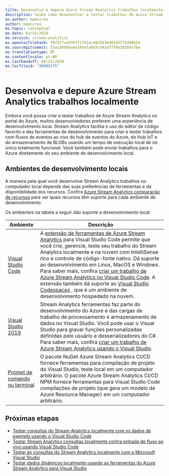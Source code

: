 ```yaml
---
title: Desenvolva e depure Azure Stream Analytics trabalhos localmente
description: Saiba como desenvolver e testar trabalhos de Azure Stream Analytics no computador local antes de executá-los no portal do Azure.
ms.author: mamccrea
author: mamccrea
ms.topic: conceptual
ms.date: 03/31/2020
ms.service: stream-analytics
ms.openlocfilehash: 797577ce976f71f41ece0d103bd0145775d48b56
ms.sourcegitcommit: 53acd9895a4a395efa6d7cd41d7f78e392b9cfbe
ms.translationtype: MT
ms.contentlocale: pt-BR
ms.lasthandoff: 09/22/2020
ms.locfileid: "90885575"
---
```

# <a name="develop-and-debug-azure-stream-analytics-jobs-locally"></a>Desenvolva e depure Azure Stream Analytics trabalhos localmente

Embora você possa criar e testar trabalhos de Azure Stream Analytics no portal do Azure, muitos desenvolvedores preferem uma experiência de desenvolvimento local. Stream Analytics facilita o uso do editor de código favorito e das ferramentas de desenvolvimento para criar e testar trabalhos com fluxos de eventos ao vivo do hub de eventos do Azure, do Hub IoT e do armazenamento de BLOBs usando um tempo de execução local de nó único totalmente funcional. Você também pode enviar trabalhos para o Azure diretamente do seu ambiente de desenvolvimento local.

## <a name="local-development-environments"></a>Ambientes de desenvolvimento locais

A maneira pela qual você desenvolve Stream Analytics trabalhos no computador local depende das suas preferências de ferramentas e da disponibilidade dos recursos. Confira [Azure Stream Analytics comparação de recursos](feature-comparison.md) para ver quais recursos têm suporte para cada ambiente de desenvolvimento.

Os ambientes na tabela a seguir dão suporte a desenvolvimento local:

|Ambiente                              |Descrição    |
|-----------------------------------------|------------|
|[Visual Studio Code](visual-studio-code-explore-jobs.md)| A [extensão de ferramentas de Azure Stream Analytics](https://marketplace.visualstudio.com/items?itemName=ms-bigdatatools.vscode-asa) para Visual Studio Code permite que você crie, gerencie, teste seu trabalho do Stream Analytics localmente e na nuvem com IntelliSense rico e controle de código-fonte nativo. Dá suporte ao desenvolvimento em Linux, MacOS e Windows. Para saber mais, confira [criar um trabalho de Azure Stream Analytics no Visual Studio Code](quick-create-visual-studio-code.md). A extensão também dá suporte ao [Visual Studio Codespaces](https://visualstudio.microsoft.com/services/visual-studio-codespaces/) , que é um ambiente de desenvolvimento hospedado na nuvem.|
|[Visual Studio 2019](stream-analytics-tools-for-visual-studio-install.md) |Stream Analytics ferramentas faz parte do desenvolvimento do Azure e das cargas de trabalho de processamento e armazenamento de dados no Visual Studio. Você pode usar o Visual Studio para gravar funções personalizadas definidas pelo usuário e desserializadores do C#. Para saber mais, confira [criar um trabalho de Azure Stream Analytics usando o Visual Studio](stream-analytics-quick-create-vs.md).|
|[Prompt de comando ou terminal](stream-analytics-tools-for-visual-studio-cicd.md)|O pacote NuGet Azure Stream Analytics CI/CD fornece ferramentas para compilação de projeto do Visual Studio, teste local em um computador arbitrário. O pacote Azure Stream Analytics CI/CD NPM fornece ferramentas para Visual Studio Code compilações de projeto (que gera um modelo de Azure Resource Manager) em um computador arbitrário.|

## <a name="next-steps"></a>Próximas etapas

* [Testar consultas do Stream Analytics localmente com os dados de exemplo usando o Visual Studio Code](visual-studio-code-local-run.md)
* [Testar Stream Analytics consultas localmente contra entrada de fluxo ao vivo usando Visual Studio Code](visual-studio-code-local-run-live-input.md)
* [Testar as consultas do Stream Analytics localmente com o Microsoft Visual Studio](stream-analytics-vs-tools-local-run.md)
* [Testar dados dinâmicos localmente usando as ferramentas do Azure Stream Analytics para Visual Studio](stream-analytics-live-data-local-testing.md)

